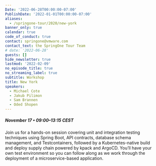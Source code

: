 ```yaml
---
Date: '2022-06-28T00:00:00-07:00'
PublishDate: '2022-01-01T00:00:00-07:00'
aliases:
  - /springone-tour/2020/new-york
banner_only: true
calendar: true
code_of_conduct: true
contact: springone@vmware.com
contact_text: the SpringOne Tour Team
# date: '2022-06-28'
guests: []
hide_newsletter: true
lastmod: '2022-02-09'
no_episode_title: true
no_streaming_label: true
subtitle: Workshop
title: New York
speakers:
  - Michael Cote
  - Jakub Pilimon
  - Sam Brannen
  - Oded Shopen
---
```


##### November 17 &bullet; 09:00&ndash;13:15 CEST

Join us for a hands-on session covering unit and integration testing techniques using Spring Boot, API contracts, database schema management, and Testcontainers, followed by a Kubernetes-native build and deploy supply chain powered by kpack and ArgoCD. You’ll have your own test environment so you can follow along as we work through the deployment of a microservice-based application.

<!-- <div id="register" class='p-5' style="display:none">
	<h3 class='text-white mb-3 hide'>Register</h3>
	<script src="https://connect.tanzu.vmware.com/js/forms2/js/forms2.min.js"></script>
	<form id="mktoForm_8254"></form>
	<script>
	  MktoForms2.setOptions({formXDPath : "/rs/pivotal/images/marketo-xdframe-relative.html"});
	  MktoForms2.loadForm("https://connect.tanzu.vmware.com", "625-IUJ-009", 8254, function(form){
			form.onSuccess(function(values, followUpUrl) {
				form.getFormElem().hide();
				$('.hide').hide();
				$('.confirmation').show();
				return false;
			});
	  });
	</script>
	<div class='confirmation' style="display:none">
		<h3 class="-text-white mt-0">Thank you!</h3>
		<p>Join us on November 17 using this link:<br/> <span class='-text-white zoom-link'>https://vmware.zoom.us/j/96730890701?pwd=QTJmRXJDMWo5MjlSRG13S2Z2WWY5QT09</span></p>
		<p>
			<strong>Add this workshop to your calendar:</strong>
			<br/>
			<strong>
	      <script type="text/javascript">
	          cal_single2 = ics();
	          cal_single2.addEvent('Do or Do Not, There is No Try{} in Production (Europe) Workshop', 'https://vmware.zoom.us/j/96730890701?pwd=QTJmRXJDMWo5MjlSRG13S2Z2WWY5QT09', 'Zoom', '11/17/2021 01:00 am PDT', '11/17/2021 05:15 am PDT');
	      </script>
				<a href="#" onclick="javascript:cal_single2.download('Do or Do Not, There is No Try{} in Production (Europe) Workshop')">Outlook/iCal</a>
	      &nbsp;&bullet;&nbsp;
	      <a href="https://www.google.com/calendar/render?action=TEMPLATE&text=Do+or+Do+Not%2C+There+is+No+Try%7B%7D+in+Production+%28Europe%29&details=https%3A%2F%2Fvmware.zoom.us%2Fj%2F96730890701%3Fpwd%3DQTJmRXJDMWo5MjlSRG13S2Z2WWY5QT09&dates=20211117T080000Z%2F20211117T121500Z">Google</a>
	    </strong>
	  </p>
	</div>
</div> -->
